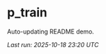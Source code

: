 # p_train

Auto-updating README demo.

<!--START_SECTION:status-->
_Last run: 2025-10-18 23:20 UTC_
<!--END_SECTION:status-->





















































































































































































































































































































































































































































































































































































































































































































































































































































































































































































































































































































































































































































































































